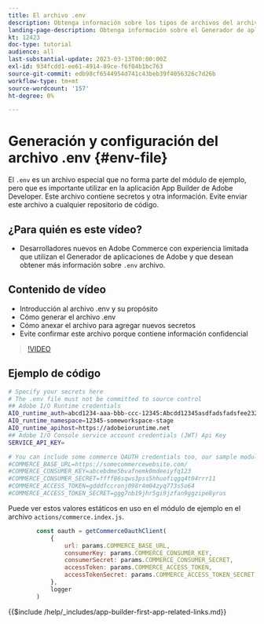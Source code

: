 ```yaml
---
title: El archivo .env
description: Obtenga información sobre los tipos de archivos del archivo .env para esta aplicación de ejemplo
landing-page-description: Obtenga información sobre el Generador de aplicaciones de Adobe Developer que se utiliza con Adobe Commerce y los tipos de contenido que se utilizan en el archivo .env
kt: 12423
doc-type: tutorial
audience: all
last-substantial-update: 2023-03-13T00:00:00Z
exl-id: 934fcdd1-ee61-4914-89ce-f6f04b1bc763
source-git-commit: edb98cf6544954d741c43beb39f4056326c7d26b
workflow-type: tm+mt
source-wordcount: '157'
ht-degree: 0%

---
```


# Generación y configuración del archivo .env {#env-file}

El `.env` es un archivo especial que no forma parte del módulo de ejemplo, pero que es importante utilizar en la aplicación App Builder de Adobe Developer. Este archivo contiene secretos y otra información. Evite enviar este archivo a cualquier repositorio de código.

## ¿Para quién es este vídeo?

* Desarrolladores nuevos en Adobe Commerce con experiencia limitada que utilizan el Generador de aplicaciones de Adobe y que desean obtener más información sobre `.env` archivo.

## Contenido de vídeo

* Introducción al archivo .env y su propósito
* Cómo generar el archivo .env
* Cómo anexar el archivo para agregar nuevos secretos
* Evite confirmar este archivo porque contiene información confidencial

>[!VIDEO](https://video.tv.adobe.com/v/3416593?quality=12&learn=on)

## Ejemplo de código

```bash
# Specify your secrets here
# The .env file must not be committed to source control
## Adobe I/O Runtime credentials
AIO_runtime_auth=abcd1234-aaa-bbb-ccc-12345:Abcdd12345asdfadsfadsfee2323232323232
AIO_runtime_namespace=12345-someworkspace-stage
AIO_runtime_apihost=https://adobeioruntime.net
## Adobe I/O Console service account credentials (JWT) Api Key
SERVICE_API_KEY=

# You can include some commerce OAUTH credentials too, our sample module will use this
#COMMERCE_BASE_URL=https://somecommercewebsite.com/
#COMMERCE_CONSUMER_KEY=abcebdme5bvafnemk0mdeeiyfq123
#COMMERCE_CONSUMER_SECRET=ffff86sqws3pss5hhuofiqgq4t04rrr11
#COMMERCE_ACCESS_TOKEN=gdddfccronj098r4m04zyq773s5o64
#COMMERCE_ACCESS_TOKEN_SECRET=ggg7nb19jhr5gi9jzfan9ggzipe8yrus
```

Puede ver estos valores estáticos en uso en el módulo de ejemplo en el archivo `actions/commerce.index.js`.

```javascript
        const oauth = getCommerceOauthClient(
            {
                url: params.COMMERCE_BASE_URL,
                consumerKey: params.COMMERCE_CONSUMER_KEY,
                consumerSecret: params.COMMERCE_CONSUMER_SECRET,
                accessToken: params.COMMERCE_ACCESS_TOKEN,
                accessTokenSecret: params.COMMERCE_ACCESS_TOKEN_SECRET
            },
            logger
        )
```

{{$include /help/_includes/app-builder-first-app-related-links.md}}
